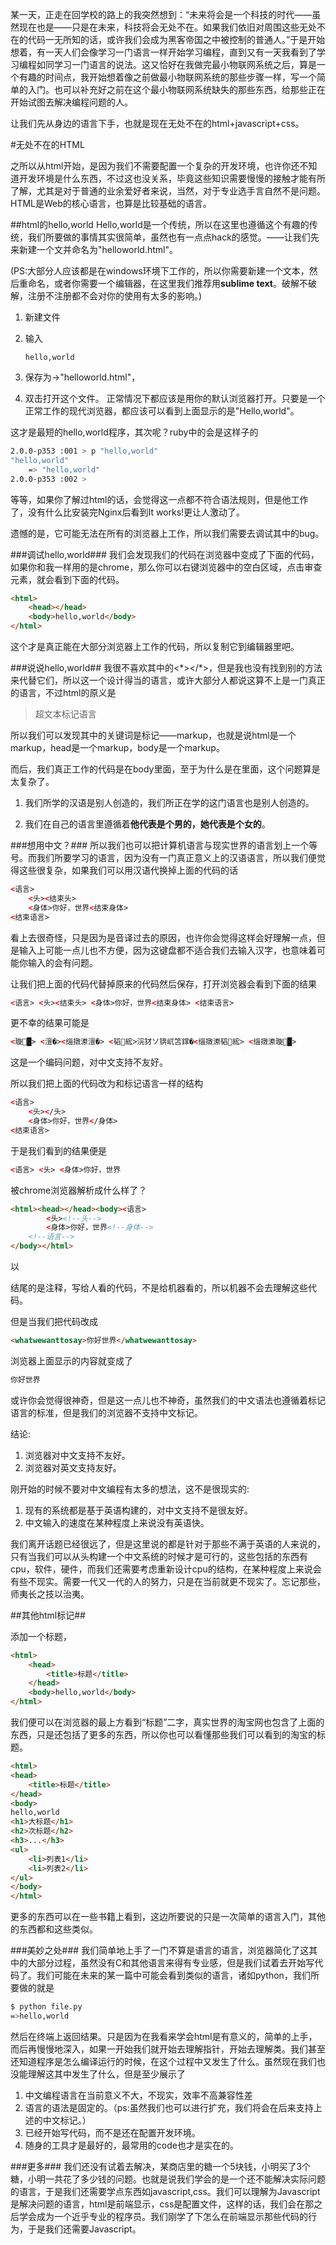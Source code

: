 某一天，正走在回学校的路上的我突然想到：“未来将会是一个科技的时代——虽然现在也是——只是在未来，科技将会无处不在。如果我们依旧对周围这些无处不在的代码一无所知的话，或许我们会成为黑客帝国之中被控制的普通人。”于是开始想着，有一天人们会像学习一门语言一样开始学习编程，直到又有一天我看到了学习编程如同学习一门语言的说法。这又恰好在我做完最小物联网系统之后，算是一个有趣的时间点，我开始想着像之前做最小物联网系统的那些步骤一样，写一个简单的入门。也可以补充好之前在这个最小物联网系统缺失的那些东西，给那些正在开始试图去解决编程问题的人。

让我们先从身边的语言下手，也就是现在无处不在的html+javascript+css。

#无处不在的HTML

之所以从html开始，是因为我们不需要配置一个复杂的开发环境，也许你还不知道开发环境是什么东西，不过这也没关系，毕竟这些知识需要慢慢的接触才能有所了解，尤其是对于普通的业余爱好者来说，当然，对于专业选手言自然不是问题。HTML是Web的核心语言，也算是比较基础的语言。

##html的hello,world
Hello,world是一个传统，所以在这里也遵循这个有趣的传统，我们所要做的事情其实很简单，虽然也有一点点hack的感觉。——让我们先来新建一个文并命名为"helloworld.html"。

(PS:大部分人应该都是在windows环境下工作的，所以你需要新建一个文本，然后重命名，或者你需要一个编辑器，在这里我们推荐用<strong>sublime text</strong>。破解不破解，注册不注册都不会对你的使用有太多的影响。)

1. 新建文件

2. 输入<pre><code class="html">hello,world</code></pre>

3. 保存为->"helloworld.html"，

4. 双击打开这个文件。 正常情况下都应该是用你的默认浏览器打开。只要是一个正常工作的现代浏览器，都应该可以看到上面显示的是"Hello,world"。

这才是最短的hello,world程序，其次呢？ruby中的会是这样子的

``` bash
2.0.0-p353 :001 > p "hello,world"
"hello,world"
	=> "hello,world"
2.0.0-p353 :002 >
```

等等，如果你了解过html的话，会觉得这一点都不符合语法规则，但是他工作了，没有什么比安装完Nginx后看到It works!更让人激动了。

遗憾的是，它可能无法在所有的浏览器上工作，所以我们需要去调试其中的bug。

###调试hello,world###
我们会发现我们的代码在浏览器中变成了下面的代码，如果你和我一样用的是chrome，那么你可以右键浏览器中的空白区域，点击审查元素，就会看到下面的代码。

``` html
<html>
	<head></head>
	<body>hello,world</body>
</html>
```

这个才是真正能在大部分浏览器上工作的代码，所以复制它到编辑器里吧。

###说说hello,world##
我很不喜欢其中的<\*></*>，但是我也没有找到别的方法来代替它们，所以这一个设计得当的语言，或许大部分人都说这算不上是一门真正的语言，不过html的原义是
<blockquote>超文本标记语言</blockquote>
所以我们可以发现其中的关键词是标记——markup，也就是说html是一个markup，head是一个markup，body是一个markup。

而后，我们真正工作的代码是在body里面，至于为什么是在里面，这个问题算是太复杂了。

1. 我们所学的汉语是别人创造的，我们所正在学的这门语言也是别人创造的。

2. 我们在自己的语言里遵循着<strong>他代表是个男的，她代表是个女的</strong>。


###想用中文？###
所以我们也可以把计算机语言与现实世界的语言划上一个等号。而我们所要学习的语言，因为没有一门真正意义上的汉语语言，所以我们便觉得这些很复杂，如果我们可以用汉语代换掉上面的代码的话
```HTML
<语言>
	<头><结束头>
	<身体>你好，世界<结束身体>
<结束语言>
```    
看上去很奇怪，只是因为是音译过去的原因，也许你会觉得这样会好理解一点，但是输入上可能一点儿也不方便，因为这键盘都不适合我们去输入汉字，也意味着可能你输入的会有问题。

让我们把上面的代码代替掉原来的代码然后保存，打开浏览器会看到下面的结果
```HTML
<语言> <头><结束头> <身体>你好，世界<结束身体> <结束语言>
```

更不幸的结果可能是

```HTML
<璇█> <澶�><缁撴潫澶�> <韬綋>浣犲ソ锛屼笘鐣�<缁撴潫韬綋> <缁撴潫璇█>
```

这是一个编码问题，对中文支持不友好。

所以我们把上面的代码改为和标记语言一样的结构

```HTML
<语言>
	<头></头>
	<身体>你好，世界</身体>
<结束语言>
```

于是我们看到的结果便是

```HTML
<语言> <头> <身体>你好，世界
```

被chrome浏览器解析成什么样了？

``` html
<html><head></head><body><语言>
		<头><!--头-->
		<身体>你好，世界<!--身体-->
	<!--语言-->
</body></html>		
```	

以
    <!--开头，-->

结尾的是注释，写给人看的代码，不是给机器看的，所以机器不会去理解这些代码。

但是当我们把代码改成

```HTML
<whatwewanttosay>你好世界</whatwewanttosay>
```

浏览器上面显示的内容就变成了

```HTML
你好世界
```

或许你会觉得很神奇，但是这一点儿也不神奇，虽然我们的中文语法也遵循着标记语言的标准，但是我们的浏览器不支持中文标记。
    
结论:

1. 浏览器对中文支持不友好。
2. 浏览器对英文支持友好。

刚开始的时候不要对中文编程有太多的想法，这不是很现实的:

1. 现有的系统都是基于英语构建的，对中文支持不是很友好。
2. 中文输入的速度在某种程度上来说没有英语快。

我们离开话题已经很远了，但是这里说的都是针对于那些不满于英语的人来说的，只有当我们可以从头构建一个中文系统的时候才是可行的，这些包括的东西有cpu，软件，硬件，而我们还需要考虑重新设计cpu的结构，在某种程度上来说会有些不现实。需要一代又一代的人的努力，只是在当前就更不现实了。忘记那些，师夷长之技以治夷。

##其他html标记##

添加一个标题，

```HTML
<html>
	<head>
		<title>标题</title>
	</head>
	<body>hello,world</body>
</html>
```

我们便可以在浏览器的最上方看到“标题”二字，真实世界的淘宝网也包含了上面的东西，只是还包括了更多的东西，所以你也可以看懂那些我们可以看到的淘宝的标题。

``` html
<html>
<head>
	<title>标题</title>
</head>
<body>
hello,world
<h1>大标题</h1>
<h2>次标题</h2>
<h3>...</h3>
<ul>
	<li>列表1</li>
	<li>列表2</li>
</ul>
</body>
</html>
```
	
更多的东西可以在一些书籍上看到，这边所要说的只是一次简单的语言入门，其他的东西都和这些类似。

###美妙之处###
我们简单地上手了一门不算是语言的语言，浏览器简化了这其中的大部分过程，虽然没有C和其他语言来得有专业感，但是我们试着去开始写代码了。我们可能在未来的某一篇中可能会看到类似的语言，诸如python，我们所要做的就是

```bash
$ python file.py
=>hello,world
```
   
然后在终端上返回结果。只是因为在我看来学会html是有意义的，简单的上手，而后再慢慢地深入，如果一开始我们就开始去理解指针，开始去理解类。我们甚至还知道程序是怎么编译运行的时候，在这个过程中又发生了什么。虽然现在我们也没能理解这其中发生了什么，但是至少展示了

1. 中文编程语言在当前意义不大，不现实，效率不高兼容性差
2. 语言的语法是固定的。（ps:虽然我们也可以进行扩充，我们将会在后来支持上述的中文标记。）
3. 已经开始写代码，而不是还在配置开发环境。
4. 随身的工具才是最好的，最常用的code也才是实在的。


###更多###
我们还没有试着去解决，某商店里的糖一个5块钱，小明买了3个糖，小明一共花了多少钱的问题。也就是说我们学会的是一个还不能解决实际问题的语言，于是我们还需要学点东西如javascript,css。我们可以理解为Javascript是解决问题的语言，html是前端显示，css是配置文件，这样的话，我们会在那之后学会成为一个近乎专业的程序员。我们刚学了下怎么在前端显示那些代码的行为，于是我们还需要Javascript。
